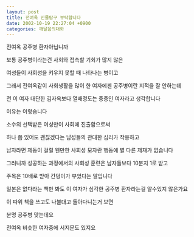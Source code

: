 ```yaml
---
layout: post
title: 전여옥 인물탐구 부탁합니다
date: 2002-10-19 22:27:04 +0900
categories: 깨달음의대화
---
```

전여옥 공주병 환자아닙니까
  
보통 공주병이라는건 사회와 접촉할 기회가 많지 않은
  
여성들이 사회성을 키우지 못할 때 나타나는 병이고
  
그래서 전여옥같이 사회생활을 많이 한 여자에겐 공주병이란 지적을 잘 안하는데
  
전 이 여자 대단한 김자옥보다 열배정도는 중증인 여자라고 생각합니다
  
이유는 이렇습니다
  
소수의 선택받은 여성만이 사회에 진출함으로써
  
하나 쯤 있어도 괜찮겠다는 남성들의 관대한 심리가 작용하고
  
남자라면 제동이 걸릴 웬만한 사회성 모자란 행동에 별 다른 제재가 없습니다
  
그러니까 성공하는 과정에서의 사회성 훈련은 남자들보다 10분지 1로 받고
  
주목은 10배로 받아 간덩이가 부었다는 말입니다
  

  
일본은 없다라는 책만 봐도 이 여자가 심각한 공주병 환자라는걸 알수있지 않은가요
  
이 따위 책을 쓰고도 나불대고 돌아다니는거 보면
  
분명 공주병 맞는데요
  
전여옥 비슷한 여자중에 서지문도 있지요